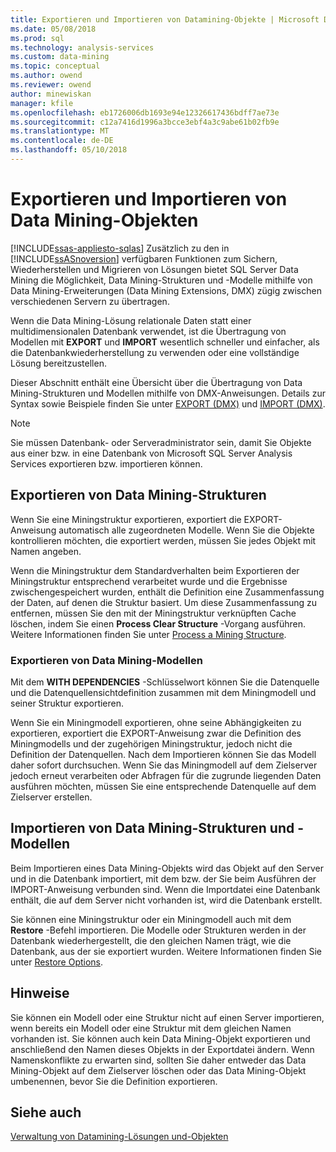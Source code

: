 ```yaml
---
title: Exportieren und Importieren von Datamining-Objekte | Microsoft Docs
ms.date: 05/08/2018
ms.prod: sql
ms.technology: analysis-services
ms.custom: data-mining
ms.topic: conceptual
ms.author: owend
ms.reviewer: owend
author: minewiskan
manager: kfile
ms.openlocfilehash: eb1726006db1693e94e12326617436bdff7ae73e
ms.sourcegitcommit: c12a7416d1996a3bcce3ebf4a3c9abe61b02fb9e
ms.translationtype: MT
ms.contentlocale: de-DE
ms.lasthandoff: 05/10/2018
---
```

# <a name="export-and-import-data-mining-objects"></a>Exportieren und Importieren von Data Mining-Objekten
[!INCLUDE[ssas-appliesto-sqlas](../../includes/ssas-appliesto-sqlas.md)]
  Zusätzlich zu den in [!INCLUDE[ssASnoversion](../../includes/ssasnoversion-md.md)] verfügbaren Funktionen zum Sichern, Wiederherstellen und Migrieren von Lösungen bietet SQL Server Data Mining die Möglichkeit, Data Mining-Strukturen und -Modelle mithilfe von Data Mining-Erweiterungen (Data Mining Extensions, DMX) zügig zwischen verschiedenen Servern zu übertragen.  
  
 Wenn die Data Mining-Lösung relationale Daten statt einer multidimensionalen Datenbank verwendet, ist die Übertragung von Modellen mit **EXPORT** und **IMPORT** wesentlich schneller und einfacher, als die Datenbankwiederherstellung zu verwenden oder eine vollständige Lösung bereitzustellen.  
  
 Dieser Abschnitt enthält eine Übersicht über die Übertragung von Data Mining-Strukturen und Modellen mithilfe von DMX-Anweisungen. Details zur Syntax sowie Beispiele finden Sie unter [EXPORT &#40;DMX&#41;](../../dmx/export-dmx.md) und [IMPORT &#40;DMX&#41;](../../dmx/import-dmx.md).  
  
> [!NOTE]  
>  Sie müssen Datenbank- oder Serveradministrator sein, damit Sie Objekte aus einer bzw. in eine Datenbank von Microsoft SQL Server Analysis Services exportieren bzw. importieren können.  
  
## <a name="exporting-data-mining-structures"></a>Exportieren von Data Mining-Strukturen  
 Wenn Sie eine Miningstruktur exportieren, exportiert die EXPORT-Anweisung automatisch alle zugeordneten Modelle. Wenn Sie die Objekte kontrollieren möchten, die exportiert werden, müssen Sie jedes Objekt mit Namen angeben.  
  
 Wenn die Miningstruktur dem Standardverhalten beim Exportieren der Miningstruktur entsprechend verarbeitet wurde und die Ergebnisse zwischengespeichert wurden, enthält die Definition eine Zusammenfassung der Daten, auf denen die Struktur basiert. Um diese Zusammenfassung zu entfernen, müssen Sie den mit der Miningstruktur verknüpften Cache löschen, indem Sie einen **Process Clear Structure** -Vorgang ausführen. Weitere Informationen finden Sie unter [Process a Mining Structure](../../analysis-services/data-mining/process-a-mining-structure.md).  
  
### <a name="exporting-data-mining-models"></a>Exportieren von Data Mining-Modellen  
 Mit dem **WITH DEPENDENCIES** -Schlüsselwort können Sie die Datenquelle und die Datenquellensichtdefinition zusammen mit dem Miningmodell und seiner Struktur exportieren.  
  
 Wenn Sie ein Miningmodell exportieren, ohne seine Abhängigkeiten zu exportieren, exportiert die EXPORT-Anweisung zwar die Definition des Miningmodells und der zugehörigen Miningstruktur, jedoch nicht die Definition der Datenquellen. Nach dem Importieren können Sie das Modell daher sofort durchsuchen. Wenn Sie das Miningmodell auf dem Zielserver jedoch erneut verarbeiten oder Abfragen für die zugrunde liegenden Daten ausführen möchten, müssen Sie eine entsprechende Datenquelle auf dem Zielserver erstellen.  
  
## <a name="importing-data-mining-structures-and-models"></a>Importieren von Data Mining-Strukturen und -Modellen  
 Beim Importieren eines Data Mining-Objekts wird das Objekt auf den Server und in die Datenbank importiert, mit dem bzw. der Sie beim Ausführen der IMPORT-Anweisung verbunden sind. Wenn die Importdatei eine Datenbank enthält, die auf dem Server nicht vorhanden ist, wird die Datenbank erstellt.  
  
 Sie können eine Miningstruktur oder ein Miningmodell auch mit dem **Restore** -Befehl importieren. Die Modelle oder Strukturen werden in der Datenbank wiederhergestellt, die den gleichen Namen trägt, wie die Datenbank, aus der sie exportiert wurden. Weitere Informationen finden Sie unter [Restore Options](../../analysis-services/multidimensional-models/restore-options.md).  
  
## <a name="remarks"></a>Hinweise  
 Sie können ein Modell oder eine Struktur nicht auf einen Server importieren, wenn bereits ein Modell oder eine Struktur mit dem gleichen Namen vorhanden ist. Sie können auch kein Data Mining-Objekt exportieren und anschließend den Namen dieses Objekts in der Exportdatei ändern. Wenn Namenskonflikte zu erwarten sind, sollten Sie daher entweder das Data Mining-Objekt auf dem Zielserver löschen oder das Data Mining-Objekt umbenennen, bevor Sie die Definition exportieren.  
  
## <a name="see-also"></a>Siehe auch  
 [Verwaltung von Datamining-Lösungen und-Objekten](../../analysis-services/data-mining/management-of-data-mining-solutions-and-objects.md)  
  
  
